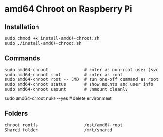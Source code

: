 # amd64 Chroot on Raspberry Pi
## Installation

<pre>sudo chmod +x install-amd64-chroot.sh
sudo ./install-amd64-chroot.sh</pre>

## Commands
<pre>sudo amd64-chroot              # enter as non-root user (svc)
sudo amd64-chroot root         # enter as root
sudo amd64-chroot root -- CMD  # run one-off command as root
sudo amd64-chroot status       # show mounts and user info
sudo amd64-chroot umount       # unmount cleanly</pre>
sudo amd64-chroot nuke --yes   # delete environment

## Folders
<pre>chroot rootfs                  /opt/amd64-root
Shared folder                  /mnt/shared</pre>
